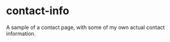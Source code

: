 contact-info
============

A sample of a contact page, with some of my own actual contact information.
